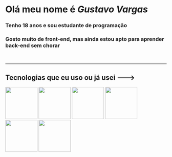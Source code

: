 # Olá meu nome é <strong><i>Gustavo Vargas</i></strong>
### Tenho 18 anos e sou estudante de programação
### Gosto muito de front-end, mas ainda estou apto para aprender back-end sem chorar
<br>
<hr>

## Tecnologias que eu uso ou já usei --->

<section>
<img src="https://cdn-icons-png.flaticon.com/512/732/732212.png" width="100px">
<img src="https://cdn-icons-png.flaticon.com/512/732/732190.png" width="100px">
<img src="https://cdn3.iconfinder.com/data/icons/logos-and-brands-adobe/512/267_Python-512.png" width="100px">
<img src="https://pcodinomebzero.neocities.org/Imagens/javascript1.png" width="100px">
<img src="https://cdn-icons-png.flaticon.com/512/226/226777.png" width="100px">
<img src="https://icons-for-free.com/iconfiles/png/512/development+logo+mysql+icon-1320184807686758112.png" width="100px">
</section>

